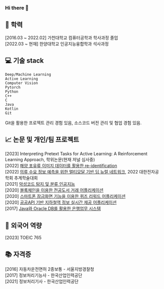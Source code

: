 ### Hi there 👋

## 🌱 학력
[2016.03 ~ 2022.02] 가천대학교 컴퓨터공학과 학사과정 졸업 <br/>
[2022.03 ~ 현재] 한양대학교 인공지능융합학과 석사과정 

## 💻 기술 stack

```
Deep/Machine Learning
Active Learning
Computer Vision
Pytorch
Python
C++
C
Java
Kotlin
Git
```
Git을 활용한 프로젝트 관리 경험 있음, 소스코드 버전 관리 및 협업 경험 있음.

## 📈 논문 및 개인/팀 프로젝트 
[2023] Interpreting Pretext Tasks for Active Learning: A Reinforcement Learning Approach, 학위논문(현재 저널 심사중) <br/>
[2022] [해양 포유류 이미지 데이터를 활용한 re-identification](https://github.com/DongJooKim1541/happy_whale_and_dolphin_reid) <br/>
[2022] [의류 수요 정보 예측을 위한 멀티모달 기반 딥 뉴럴 네트워크](https://github.com/DongJooKim1541/A-multi-modal-deep-neural-network-for-predicting-clothing-demand), 2022 대한전자공학회 추계학술대회 <br/>
[2021] [악성코드 탐지 및 분류 인공지능](https://github.com/leejiyoon7/Malware-detection-and-classification) <br/>
[2020] [블록체인을 이용한 전공도서 거래 어플리케이션](https://github.com/leejiyoon7/GBB_Cotton) <br/>
[2020] [스마트폰 잠금화면 기능을 이용한 퀴즈 리워드 어플리케이션](https://github.com/DongJooKim1541/AndroidProjects_Graduation_project) <br/>
[2020] [공공API 기반 지하철역 정보 실시간 제공 어플리케이션](https://github.com/DongJooKim1541/AndroidProjects_realtimeSubway) <br/>
[2017] [Java와 Oracle DB를 활용한 은행업무 시스템](https://github.com/DongJooKim1541/Java_project/tree/master)

## 💬 외국어 역량
[2023] TOEIC 765

## 📚 자격증
[2016] 자동차운전면허 2종보통 - 서울지방경찰청 <br/>
[2017] 정보처리기능사 - 한국산업인력공단 <br/>
[2021] 정보처리기사 - 한국산업인력공단

<!--
**DongJooKim1541/DongJooKim1541** is a ✨ _special_ ✨ repository because its `README.md` (this file) appears on your GitHub profile.

Here are some ideas to get you started:

- 🔭 I’m currently working on ...
- 🌱 I’m currently learning ...
- 👯 I’m looking to collaborate on ...
- 🤔 I’m looking for help with ...
- 💬 Ask me about ...
- 📫 How to reach me: ...
- 😄 Pronouns: ...
- ⚡ Fun fact: ...
-->
